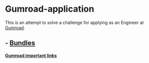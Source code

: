 # Gumroad-application

This is an attempt to solve a challenge for applying as an Engineer at [Gumroad](https://app.flexile.com/roles/gumroad/senior-software-engineer-gdgefd3jm6zrh). 


## - [Bundles](./bundles.md)

#### [Gumroad important links](./gumroad-links-md)